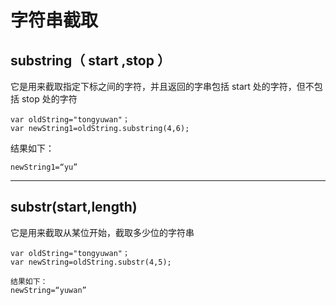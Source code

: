 # 字符串截取 #

## substring（ start ,stop ） ##

 它是用来截取指定下标之间的字符，并且返回的字串包括 start 处的字符，但不包括 stop 处的字符

    var oldString="tongyuwan"；
    var newString1=oldString.substring(4,6);

结果如下：

    newString1=“yu”


----------

## substr(start,length) ##

 它是用来截取从某位开始，截取多少位的字符串

    var oldString="tongyuwan"；
    var newString=oldString.substr(4,5);
    
    结果如下：
    newString=“yuwan”